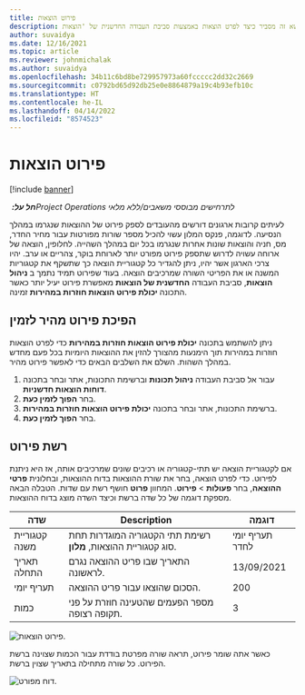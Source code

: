 ```yaml
---
title: פירוט הוצאות
description: נושא זה מסביר כיצד לפרט הוצאות באמצעות סביבת העבודה החדשנית של 'הוצאות'.
author: suvaidya
ms.date: 12/16/2021
ms.topic: article
ms.reviewer: johnmichalak
ms.author: suvaidya
ms.openlocfilehash: 34b11c6bd8be729957973a60fccccc2dd32c2669
ms.sourcegitcommit: c0792bd65d92db25e0e8864879a19c4b93efb10c
ms.translationtype: HT
ms.contentlocale: he-IL
ms.lasthandoff: 04/14/2022
ms.locfileid: "8574523"
---
```

# <a name="expense-itemization"></a>פירוט הוצאות

[!include [banner](../includes/banner.md)]

_**חל על:** ‏Project Operations לתרחישים מבוססי משאבים/ללא מלאי_

לעיתים קרובות ארגונים דורשים מהעובדים לספק פירוט של ההוצאות שנגרמו במהלך הנסיעה. לדוגמה, פנקס המלון עשוי להכיל מספר שורות מפורטות עבור מחיר החדר, מס, חניה והוצאות שונות אחרות שנגרמו בכל יום במהלך השהייה. לחלופין, הוצאה של ארוחה עשויה לדרוש שתספק פירוט מפורט יותר לארוחת בוקר, צהריים או ערב. יהיו צרכי הארגון אשר יהיו, ניתן להגדיר כל קטגוריית הוצאה כך שתשקף את קטגוריות המשנה או את הפריטי השורה שמרכיבים הוצאה. בעוד שפירוט תמיד נתמך ב **ניהול הוצאות**, סביבת העבודה **החדשנית של הוצאות** מאפשרת פירוט יעיל יותר כאשר התכונה **יכולת פירוט הוצאות חוזרות במהירות** זמינה.  

## <a name="enable-quick-itemization"></a>הפיכת פירוט מהיר לזמין 

ניתן להשתמש בתכונה **יכולת פירוט הוצאות חוזרות במהירות** כדי לפרט הוצאות חוזרות במהירות תוך הימנעות מהצורך להזין את ההוצאות היומיות בכל פעם מחדש במהלך השהות. השלם את השלבים הבאים כדי לאפשר פירוט מהיר.

1. עבור אל סביבת העבודה **ניהול תכונות** וברשימת התכונות, אתר ובחר בתכונה **דוחות הוצאות חדשניות**. 
2. בחר **הפוך לזמין כעת**. 
3. ברשימת התכונות, אתר ובחר בתכונה **יכולת פירוט הוצאות חוזרות במהירות**.
4. בחר **הפוך לזמין כעת**. 

## <a name="itemization-grid"></a>רשת פירוט 

אם לקטגוריית הוצאה יש תתי-קטגוריה או רכיבים שונים שמרכיבים אותה, אז היא ניתנת לפירוט. כדי לפרט הוצאה, בחר את שורת ההוצאות בדוח ההוצאות, ובחלונית **פרטי ההוצאה**, בחר **פעולות** > **פירוט**. המחוון **פרוט** חושף רשת עם שדות. הטבלה הבאה מספקת דוגמה של כל שדה ברשת וכיצד השדה מוצג בדוח ההוצאות. 

|     שדה          |     Description                                                                                  |     דוגמה              |
|--------------------|--------------------------------------------------------------------------------------------------|--------------------------|
|     קטגוריית משנה    |     רשימת תתי הקטגוריה המוגדרות תחת סוג קטגוריית ההוצאות, **מלון**.             |     תעריף יומי לחדר      |
|     תאריך התחלה     |     התאריך שבו פריט ההוצאה נגרם לראשונה.                                           |     13/09/2021           |
|     תעריף יומי     |     הסכום שהוצאו עבור פריט ההוצאה.                                                    |     200                  |
|     כמות       |     מספר הפעמים שהטעינה חוזרת על פני תקופה רצופה.                       |     3                    |

![פירוט הוצאות.](media/Itemization%20screen%201.png)

כאשר אתה שומר פירוט, תראה שורה מפרטת בודדת עבור הכמות שצוינה ברשת הפירוט. כל שורה מתחילה בתאריך שצוין ברשת.

![דוח מפורט.](media/Itemization%20screen%202.png)

